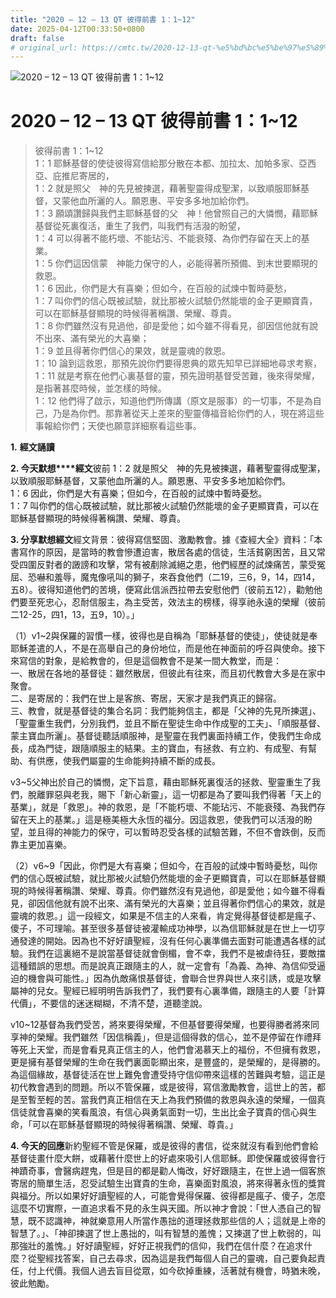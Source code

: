 ```yaml
---
title: "2020 – 12 – 13 QT 彼得前書 1：1~12"
date: 2025-04-12T00:33:50+0800
draft: false
# original_url: https://cmtc.tw/2020-12-13-qt-%e5%bd%bc%e5%be%97%e5%89%8d%e6%9b%b8-1%ef%bc%9a112
---
```


![2020 – 12 – 13 QT 彼得前書 1：1\~12](/images/qt.jpg   "2020 – 12 – 13 QT 彼得前書 1：1\~12")

# 2020 – 12 – 13 QT 彼得前書 1：1\~12

> 彼得前書 1：1\~12  
> 1：1 耶穌基督的使徒彼得寫信給那分散在本都、加拉太、加帕多家、亞西亞、庇推尼寄居的，  
> 1：2 就是照父　神的先見被揀選，藉著聖靈得成聖潔，以致順服耶穌基督，又蒙他血所灑的人。願恩惠、平安多多地加給你們。  
> 1：3 願頌讚歸與我們主耶穌基督的父　神！他曾照自己的大憐憫，藉耶穌基督從死裏復活，重生了我們，叫我們有活潑的盼望，  
> 1：4 可以得著不能朽壞、不能玷污、不能衰殘、為你們存留在天上的基業。  
> 1：5 你們這因信蒙　神能力保守的人，必能得著所預備、到末世要顯現的救恩。  
> 1：6 因此，你們是大有喜樂；但如今，在百般的試煉中暫時憂愁，  
> 1：7 叫你們的信心既被試驗，就比那被火試驗仍然能壞的金子更顯寶貴，可以在耶穌基督顯現的時候得著稱讚、榮耀、尊貴。  
> 1：8 你們雖然沒有見過他，卻是愛他；如今雖不得看見，卻因信他就有說不出來、滿有榮光的大喜樂；  
> 1：9 並且得著你們信心的果效，就是靈魂的救恩。  
> 1：10 論到這救恩，那預先說你們要得恩典的眾先知早已詳細地尋求考察，  
> 1：11 就是考察在他們心裏基督的靈，預先證明基督受苦難，後來得榮耀，是指著甚麼時候，並怎樣的時候。  
> 1：12 他們得了啟示，知道他們所傳講（原文是服事）的一切事，不是為自己，乃是為你們。那靠著從天上差來的聖靈傳福音給你們的人，現在將這些事報給你們；天使也願意詳細察看這些事。

**1.** **經文誦讀**

**2. 今天默想****經文**彼前 1：2 就是照父　神的先見被揀選，藉著聖靈得成聖潔，以致順服耶穌基督，又蒙他血所灑的人。願恩惠、平安多多地加給你們。  
1：6 因此，你們是大有喜樂；但如今，在百般的試煉中暫時憂愁。  
1：7 叫你們的信心既被試驗，就比那被火試驗仍然能壞的金子更顯寶貴，可以在耶穌基督顯現的時候得著稱讚、榮耀、尊貴。

**3. 分享默想經文**經文背景：彼得寫信堅固、激勵教會。據《查經大全》資料：「本書寫作的原因，是當時的教會慘遭迫害，散居各處的信徒，生活貧窮困苦，且又常受四圍反對者的譭謗和攻擊，常有被剷除滅絕之患，他們經歷的試煉痛苦，蒙受冤屈、恐嚇和羞辱，魔鬼像吼叫的獅子，來吞食他們（二19，三6，9，14，四14，五8）。彼得知道他們的苦境，便寫此信派西拉帶去安慰他們（彼前五12），勸勉他們要至死忠心，忍耐信服主，為主受苦，效法主的榜樣，得享祂永遠的榮耀（彼前二12-25，四1，13，五9，10）。」

（1）v1\~2與保羅的習慣一樣，彼得也是自稱為「耶穌基督的使徒」，使徒就是奉耶穌差遣的人，不是在高舉自己的身份地位，而是他在神面前的呼召與使命。接下來寫信的對象，是給教會的，但是這個教會不是某一間大教堂，而是：  
一、散居在各地的基督徒：雖然散居，但彼此有往來，而且初代教會大多是在家中聚會。  
二、是寄居的：我們在世上是客旅、寄居，天家才是我們真正的歸宿。  
三、教會，就是基督徒的集合名詞：我們能夠信主，都是「父神的先見所揀選」、「聖靈重生我們，分別我們，並且不斷在聖徒生命中作成聖的工夫」、「順服基督、蒙主寶血所灑」。基督徒聽話順服神，是聖靈在我們裏面持續工作，使我們生命成長，成為門徒，跟隨順服主的結果。主的寶血，有拯救、有立約、有成聖、有幫助、有供應，使我們屬靈的生命能夠持續不斷的成長。

v3\~5父神出於自己的憐憫，定下旨意，藉由耶穌死裏復活的拯救、聖靈重生了我們，脫離罪惡與老我，賜下「新心新靈」，這一切都是為了要叫我們得著「天上的基業」，就是「救恩」。神的救恩，是「不能朽壞、不能玷污、不能衰殘、為我們存留在天上的基業。」這是極美極大永恆的福分。因這救恩，使我們可以活潑的盼望，並且得的神能力的保守，可以暫時忍受各樣的試驗苦難，不但不會跌倒，反而靠主更加喜樂。

（2）v6\~9「因此，你們是大有喜樂；但如今，在百般的試煉中暫時憂愁，叫你們的信心既被試驗，就比那被火試驗仍然能壞的金子更顯寶貴，可以在耶穌基督顯現的時候得著稱讚、榮耀、尊貴。你們雖然沒有見過他，卻是愛他；如今雖不得看見，卻因信他就有說不出來、滿有榮光的大喜樂；並且得著你們信心的果效，就是靈魂的救恩。」這一段經文，如果是不信主的人來看，肯定覺得基督徒都是瘋子、傻子，不可理喻。甚至很多基督徒被灌輸成功神學，以為信耶穌就是在世上一切亨通發達的開始。因為也不好好讀聖經，沒有任何心裏準備去面對可能遭遇各樣的試驗。我們在這裏絕不是說當基督徒就會倒楣，會不幸，我們不是被虐待狂，要敵擋這種錯誤的思想。而是說真正跟隨主的人，就一定會有「為義、為神、為信仰受逼迫的機會與可能性。」因為仇敵痛恨基督徒，會聯合世界與世人來引誘，或是攻擊屬神的兒女。聖經已經明明告訴我們了，我們要有心裏準備，跟隨主的人要「計算代價」，不要信的迷迷糊糊，不清不楚，道聽塗說。

v10\~12基督為我們受苦，將來要得榮耀，不但基督要得榮耀，也要得勝者將來同享神的榮耀。我們雖然「因信稱義」，但是這個得救的信心，並不是停留在作禮拜等死上天堂，而是會看見真正信主的人，他們會渴慕天上的福份，不但擁有救恩，更是擁有基督榮耀的生命在我們裏面彰顯出來，是豐盛的，是榮耀的，是得勝的。為這個緣故，基督徒活在世上難免會遭受持守信仰帶來這樣的苦難與考驗，這正是初代教會遇到的問題。所以不管保羅，或是彼得，寫信激勵教會，這世上的苦，都是至暫至輕的苦。當我們真正相信在天上為我們預備的救恩與永遠的榮耀，一個真信徒就會喜樂的笑看風浪，有信心與勇氣面對一切，生出比金子寶貴的信心與生命，「可以在耶穌基督顯現的時候得著稱讚、榮耀、尊貴。」

**4. 今天的回應**新約聖經不管是保羅，或是彼得的書信，從來就沒有看到他們會給基督徒畫什麼大餅，或藉著什麼世上的好處來吸引人信耶穌。即使保羅或彼得會行神蹟奇事，會醫病趕鬼，但是目的都是勸人悔改，好好跟隨主，在世上過一個客旅寄居的簡單生活，忍受試驗生出寶貴的生命，喜樂面對風浪，將來得著永恆的獎賞與福分。所以如果好好讀聖經的人，可能會覺得保羅、彼得都是瘋子、傻子，怎麼這麼不切實際，一直追求看不見的永生與天國。所以神才會說：「世人憑自己的智慧，既不認識神，神就樂意用人所當作愚拙的道理拯救那些信的人；這就是上帝的智慧了。」、「神卻揀選了世上愚拙的，叫有智慧的羞愧；又揀選了世上軟弱的，叫那強壯的羞愧。」好好讀聖經，好好正視我們的信仰，我們在信什麼？在追求什麼？從聖經找答案，自己去尋求，因為這是我們每個人自己的靈魂，自己要負起責任，付上代價。我個人過去盲目從眾，如今砍掉重練，活著就有機會，時猶未晚，彼此勉勵。
